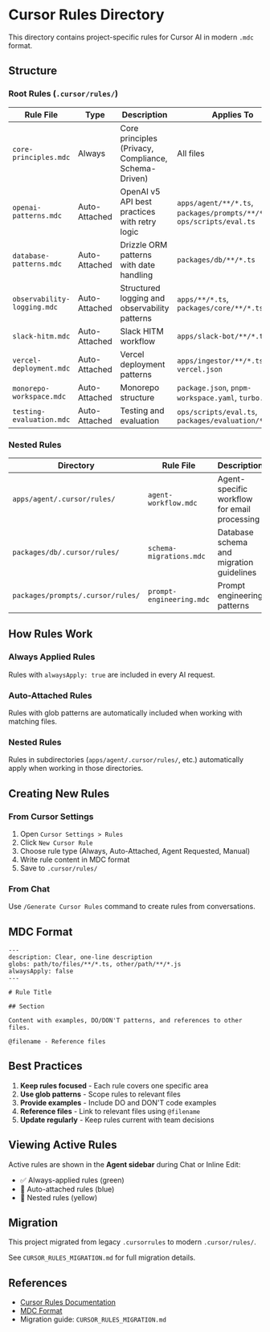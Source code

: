 # Cursor Rules Directory

This directory contains project-specific rules for Cursor AI in modern `.mdc` format.

## Structure

### Root Rules (`.cursor/rules/`)

| Rule File                   | Type          | Description                                          | Applies To                                                              |
| --------------------------- | ------------- | ---------------------------------------------------- | ----------------------------------------------------------------------- |
| `core-principles.mdc`       | Always        | Core principles (Privacy, Compliance, Schema-Driven) | All files                                                               |
| `openai-patterns.mdc`       | Auto-Attached | OpenAI v5 API best practices with retry logic        | `apps/agent/**/*.ts`, `packages/prompts/**/*.ts`, `ops/scripts/eval.ts` |
| `database-patterns.mdc`     | Auto-Attached | Drizzle ORM patterns with date handling              | `packages/db/**/*.ts`                                                   |
| `observability-logging.mdc` | Auto-Attached | Structured logging and observability patterns        | `apps/**/*.ts`, `packages/core/**/*.ts`                                 |
| `slack-hitm.mdc`            | Auto-Attached | Slack HITM workflow                                  | `apps/slack-bot/**/*.ts`                                                |
| `vercel-deployment.mdc`     | Auto-Attached | Vercel deployment patterns                           | `apps/ingestor/**/*.ts`, `vercel.json`                                  |
| `monorepo-workspace.mdc`    | Auto-Attached | Monorepo structure                                   | `package.json`, `pnpm-workspace.yaml`, `turbo.json`                     |
| `testing-evaluation.mdc`    | Auto-Attached | Testing and evaluation                               | `ops/scripts/eval.ts`, `packages/evaluation/**/*.ts`                    |

### Nested Rules

| Directory                         | Rule File                | Description                                  |
| --------------------------------- | ------------------------ | -------------------------------------------- |
| `apps/agent/.cursor/rules/`       | `agent-workflow.mdc`     | Agent-specific workflow for email processing |
| `packages/db/.cursor/rules/`      | `schema-migrations.mdc`  | Database schema and migration guidelines     |
| `packages/prompts/.cursor/rules/` | `prompt-engineering.mdc` | Prompt engineering patterns                  |

## How Rules Work

### Always Applied Rules

Rules with `alwaysApply: true` are included in every AI request.

### Auto-Attached Rules

Rules with glob patterns are automatically included when working with matching files.

### Nested Rules

Rules in subdirectories (`apps/agent/.cursor/rules/`, etc.) automatically apply when working in those directories.

## Creating New Rules

### From Cursor Settings

1. Open `Cursor Settings > Rules`
2. Click `New Cursor Rule`
3. Choose rule type (Always, Auto-Attached, Agent Requested, Manual)
4. Write rule content in MDC format
5. Save to `.cursor/rules/`

### From Chat

Use `/Generate Cursor Rules` command to create rules from conversations.

## MDC Format

```mdc
---
description: Clear, one-line description
globs: path/to/files/**/*.ts, other/path/**/*.js
alwaysApply: false
---

# Rule Title

## Section

Content with examples, DO/DON'T patterns, and references to other files.

@filename - Reference files
```

## Best Practices

1. **Keep rules focused** - Each rule covers one specific area
2. **Use glob patterns** - Scope rules to relevant files
3. **Provide examples** - Include DO and DON'T code examples
4. **Reference files** - Link to relevant files using `@filename`
5. **Update regularly** - Keep rules current with team decisions

## Viewing Active Rules

Active rules are shown in the **Agent sidebar** during Chat or Inline Edit:

- ✅ Always-applied rules (green)
- 📎 Auto-attached rules (blue)
- 📁 Nested rules (yellow)

## Migration

This project migrated from legacy `.cursorrules` to modern `.cursor/rules/`.

See `CURSOR_RULES_MIGRATION.md` for full migration details.

## References

- [Cursor Rules Documentation](https://cursor.com/docs/context/rules)
- [MDC Format](https://github.com/nuxt-contrib/mdc)
- Migration guide: `CURSOR_RULES_MIGRATION.md`
